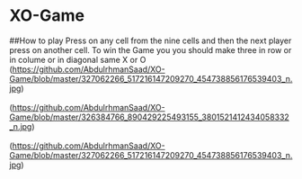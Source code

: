# XO-Game
##How to play
Press on any cell from the nine cells and then the next player press on another cell.
To win the Game you you should make three in row or in colume or in diagonal same X or O 
(https://github.com/AbdulrhmanSaad/XO-Game/blob/master/327062266_517216147209270_454738856176539403_n.jpg)
<br> <br>
(https://github.com/AbdulrhmanSaad/XO-Game/blob/master/326384766_890429225493155_3801521412434058332_n.jpg)
<br><br>
(https://github.com/AbdulrhmanSaad/XO-Game/blob/master/327062266_517216147209270_454738856176539403_n.jpg)
